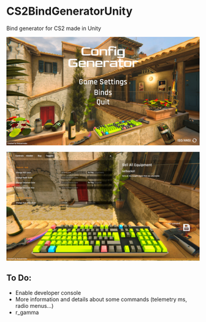 # CS2BindGeneratorUnity
Bind generator for CS2 made in Unity

![Main menu](mainmenu.jpg)

![Binds menu](binds.jpg)

## To Do:

- Enable developer console
- More information and details about some commands (telemetry ms, radio menus...)
- r_gamma